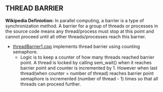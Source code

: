 ## THREAD BARRIER
**Wikipedia Definiotion:** In parallel computing, a barrier is a type of synchronization method. A barrier for a group of threads or processes in the source code means any thread/process must stop at this point and cannot proceed until all other threads/processes reach this barrier.

- [threadBarrier1.cpp](threadBarrier1.cpp) implements thread barrier using counting semaphore. 
  - Logic is to keep a counter of how many threads reached barrier point. A thread is locked by calling sem_wait() when it reaches barrier point and counter is incremented by 1. However when last thread(when counter = number of thread) reaches barrier point semaphore is incremented (number of thread - 1) times so that all threads can proceed further.
